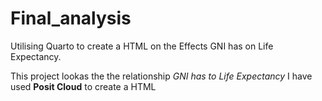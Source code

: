 # Final_analysis
Utilising Quarto to create a HTML on the Effects GNI has on Life Expectancy.

This project lookas the the relationship *GNI has to Life Expectancy*
I have used **Posit Cloud** to create a HTML
